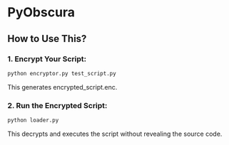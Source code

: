 # PyObscura

## How to Use This?
### 1. Encrypt Your Script:
```bash
python encryptor.py test_script.py
```
This generates encrypted_script.enc.

### 2. Run the Encrypted Script:
```bash
python loader.py
```
This decrypts and executes the script without revealing the source code.